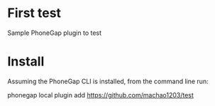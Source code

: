 First test
==============

Sample PhoneGap plugin to test

Install
========
Assuming the PhoneGap CLI is installed, from the command line run:

phonegap local plugin add https://github.com/machao1203/test
